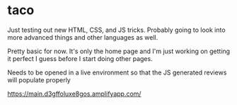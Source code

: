 # taco


Just testing out new HTML, CSS, and JS tricks. Probably going to look into more advanced things and other languages as well.

Pretty basic for now. It's only the home page and I'm just working on getting it perfect I guess before I start doing other pages.

Needs to be opened in a live environment so that the JS generated reviews will populate properly

https://main.d3gffoluxe8gos.amplifyapp.com/
